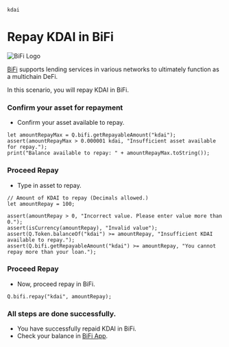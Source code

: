 ```meta-Currency
kdai
```

# Repay KDAI in BiFi

![BiFi Logo](https://s3.ap-northeast-2.amazonaws.com/thebifrost.io/home/bifi/bifi_logo.svg)

[BiFi](https://bifi.finance/) supports lending services in various networks to ultimately function as a multichain DeFi.

In this scenario, you will repay KDAI in BiFi.

### Confirm your asset for repayment

- Confirm your asset available to repay.

```output-Dynamic
let amountRepayMax = Q.bifi.getRepayableAmount("kdai");
assert(amountRepayMax > 0.000001 kdai, "Insufficient asset available for repay.");
print("Balance available to repay: " + amountRepayMax.toString());
```

### Proceed Repay

- Type in asset to repay.

```input KDAI
// Amount of KDAI to repay (Decimals allowed.)
let amountRepay = 100;
```

```input-Verify
assert(amountRepay > 0, "Incorrect value. Please enter value more than 0.");
assert(isCurrency(amountRepay), "Invalid value");
assert(Q.Token.balanceOf("kdai") >= amountRepay, "Insufficient KDAI available to repay.");
assert(Q.bifi.getRepayableAmount("kdai") >= amountRepay, "You cannot repay more than your loan.");
```

### Proceed Repay

- Now, proceed repay in BiFi.

```taster
Q.bifi.repay("kdai", amountRepay);
```

### All steps are done successfully.

- You have successfully repaid KDAI in BiFi.
- Check your balance in [BiFi App](https://app.bifi.finance/).
